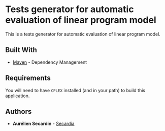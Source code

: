 # Tests generator for automatic evaluation of linear program model
This is a tests generator for automatic evaluation of linear program model.

## Built With

* [Maven](https://maven.apache.org/) - Dependency Management

## Requirements

You will need to have `CPLEX` installed (and in your path) to build this application.

## Authors

* **Aurélien Secardin** - [Secardia](https://github.com/secardia)
